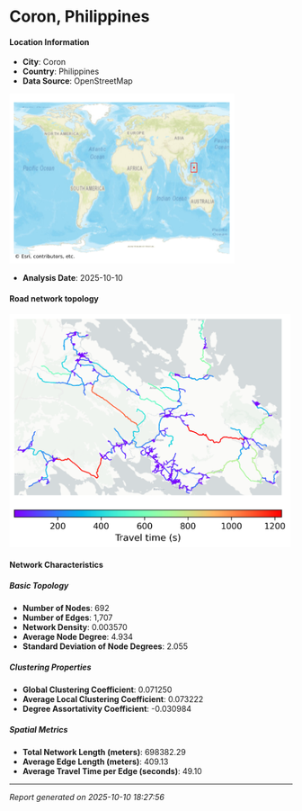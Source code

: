 # Coron, Philippines

#### Location Information

- **City**: Coron
- **Country**: Philippines
- **Data Source**: OpenStreetMap
<img src="Coron_location.png" alt="Coron Location Map" width="400" />

- **Analysis Date**: 2025-10-10

#### Road network topology

<img src="Coron_network_map.png" alt="Coron Road Network Map" width="500"/>

#### Network Characteristics

##### Basic Topology

- **Number of Nodes**: 692
- **Number of Edges**: 1,707
- **Network Density**: 0.003570
- **Average Node Degree**: 4.934
- **Standard Deviation of Node Degrees**: 2.055

##### Clustering Properties

- **Global Clustering Coefficient**: 0.071250
- **Average Local Clustering Coefficient**: 0.073222
- **Degree Assortativity Coefficient**: -0.030984

##### Spatial Metrics

- **Total Network Length (meters)**: 698382.29
- **Average Edge Length (meters)**: 409.13
- **Average Travel Time per Edge (seconds)**: 49.10

---
*Report generated on 2025-10-10 18:27:56*
